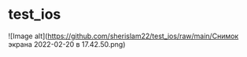 # test_ios

![Image alt](https://github.com/sherislam22/test_ios/raw/main/Снимок экрана 2022-02-20 в 17.42.50.png)
